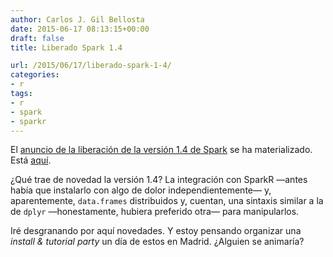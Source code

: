 ```yaml
---
author: Carlos J. Gil Bellosta
date: 2015-06-17 08:13:15+00:00
draft: false
title: Liberado Spark 1.4

url: /2015/06/17/liberado-spark-1-4/
categories:
- r
tags:
- r
- spark
- sparkr
---
```


El [anuncio de la liberación de la versión 1.4 de Spark](https://amplab.cs.berkeley.edu/announcing-sparkr-r-on-spark/) se ha materializado. Está [aquí](https://spark.apache.org/downloads.html).

¿Qué trae de novedad la versión 1.4? La integración con SparkR —antes había que instalarlo con algo de dolor independientemente— y, aparentemente, `data.frames` distribuidos y, cuentan, una sintaxis similar a la de `dplyr` —honestamente, hubiera preferido otra— para manipularlos.

Iré desgranando por aquí novedades. Y estoy pensando organizar una _install & tutorial party_ un día de estos en Madrid. ¿Alguien se animaría?
